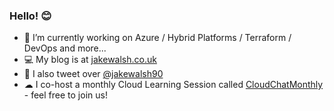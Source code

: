 ### Hello! 😊

 - 🔭 I’m currently working on Azure / Hybrid Platforms / Terraform / DevOps and more... 
 - 💻 My blog is at [jakewalsh.co.uk](https://jakewalsh.co.uk)
 - 👾 I also tweet over [@jakewalsh90](https://twitter.com/jakewalsh90)
 - ☁ I co-host a monthly Cloud Learning Session called [CloudChatMonthly](https://jakewalsh.co.uk/cloudchatmonthly) - feel free to join us!
